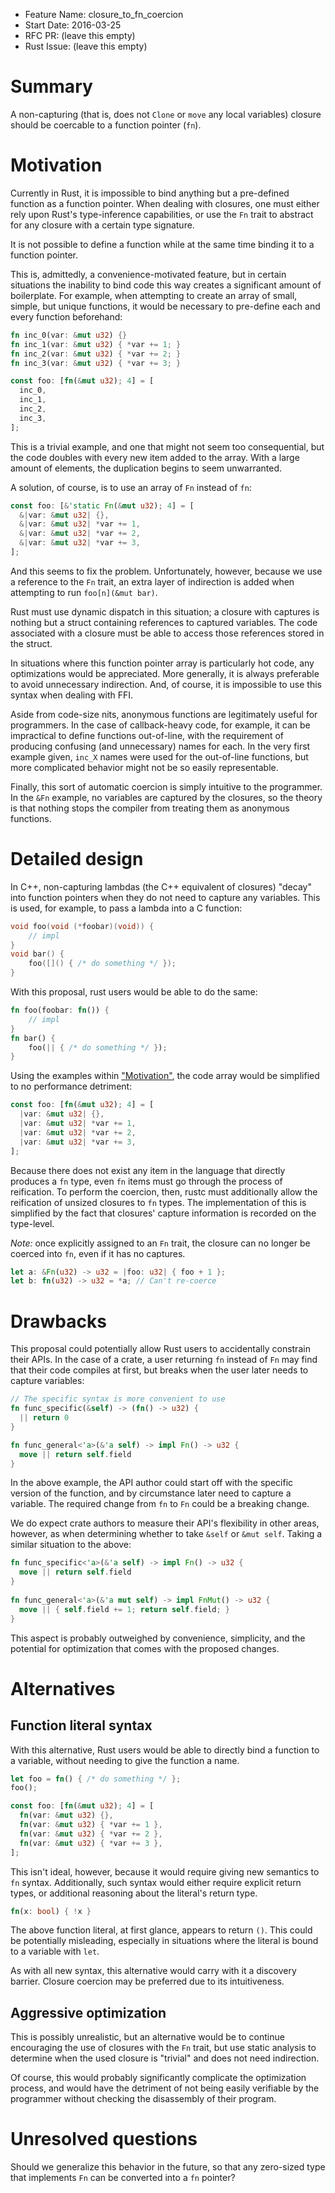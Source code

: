 - Feature Name: closure_to_fn_coercion
- Start Date: 2016-03-25
- RFC PR: (leave this empty)
- Rust Issue: (leave this empty)

# Summary
[summary]: #summary

A non-capturing (that is, does not `Clone` or `move` any local variables) closure
should be coercable to a function pointer (`fn`).

# Motivation
[motivation]: #motivation

Currently in Rust, it is impossible to bind anything but a pre-defined function
as a function pointer. When dealing with closures, one must either rely upon
Rust's type-inference capabilities, or use the `Fn` trait to abstract for any
closure with a certain type signature.

It is not possible to define a function while at the same time binding it to a
function pointer.

This is, admittedly, a convenience-motivated feature, but in certain situations
the inability to bind code this way creates a significant amount of boilerplate.
For example, when attempting to create an array of small, simple, but unique functions,
it would be necessary to pre-define each and every function beforehand:

```rust
fn inc_0(var: &mut u32) {}
fn inc_1(var: &mut u32) { *var += 1; }
fn inc_2(var: &mut u32) { *var += 2; }
fn inc_3(var: &mut u32) { *var += 3; }

const foo: [fn(&mut u32); 4] = [
  inc_0,
  inc_1,
  inc_2,
  inc_3,
];
```

This is a trivial example, and one that might not seem too consequential, but the
code doubles with every new item added to the array. With a large amount of elements,
the duplication begins to seem unwarranted.

A solution, of course, is to use an array of `Fn` instead of `fn`:

```rust
const foo: [&'static Fn(&mut u32); 4] = [
  &|var: &mut u32| {},
  &|var: &mut u32| *var += 1,
  &|var: &mut u32| *var += 2,
  &|var: &mut u32| *var += 3,
];
```

And this seems to fix the problem. Unfortunately, however, because we use
a reference to the `Fn` trait, an extra layer of indirection is added when
attempting to run `foo[n](&mut bar)`.

Rust must use dynamic dispatch in this situation; a closure with captures is nothing
but a struct containing references to captured variables. The code associated with a
closure must be able to access those references stored in the struct.

In situations where this function pointer array is particularly hot code,
any optimizations would be appreciated. More generally, it is always preferable
to avoid unnecessary indirection. And, of course, it is impossible to use this syntax
when dealing with FFI.

Aside from code-size nits, anonymous functions are legitimately useful for programmers.
In the case of callback-heavy code, for example, it can be impractical to define functions
out-of-line, with the requirement of producing confusing (and unnecessary) names for each.
In the very first example given, `inc_X` names were used for the out-of-line functions, but
more complicated behavior might not be so easily representable.

Finally, this sort of automatic coercion is simply intuitive to the programmer.
In the `&Fn` example, no variables are captured by the closures, so the theory is
that nothing stops the compiler from treating them as anonymous functions.

# Detailed design
[design]: #detailed-design

In C++, non-capturing lambdas (the C++ equivalent of closures) "decay" into function pointers
when they do not need to capture any variables. This is used, for example, to pass a lambda
into a C function:

```cpp
void foo(void (*foobar)(void)) {
    // impl
}
void bar() {
    foo([]() { /* do something */ });
}
```

With this proposal, rust users would be able to do the same:

```rust
fn foo(foobar: fn()) {
    // impl
}
fn bar() {
    foo(|| { /* do something */ });
}
```

Using the examples within ["Motivation"](#motivation), the code array would
be simplified to no performance detriment:

```rust
const foo: [fn(&mut u32); 4] = [
  |var: &mut u32| {},
  |var: &mut u32| *var += 1,
  |var: &mut u32| *var += 2,
  |var: &mut u32| *var += 3,
];
```

Because there does not exist any item in the language that directly produces
a `fn` type, even `fn` items must go through the process of reification. To
perform the coercion, then, rustc must additionally allow the reification of
unsized closures to `fn` types. The implementation of this is simplified by the
fact that closures' capture information is recorded on the type-level.

*Note:* once explicitly assigned to an `Fn` trait, the closure can no longer be
coerced into `fn`, even if it has no captures.

```rust
let a: &Fn(u32) -> u32 = |foo: u32| { foo + 1 };
let b: fn(u32) -> u32 = *a; // Can't re-coerce
```

# Drawbacks
[drawbacks]: #drawbacks

This proposal could potentially allow Rust users to accidentally constrain their APIs.
In the case of a crate, a user returning `fn` instead of `Fn` may find
that their code compiles at first, but breaks when the user later needs to capture variables:

```rust
// The specific syntax is more convenient to use
fn func_specific(&self) -> (fn() -> u32) {
  || return 0
}

fn func_general<'a>(&'a self) -> impl Fn() -> u32 {
  move || return self.field
}
```

In the above example, the API author could start off with the specific version of the function,
and by circumstance later need to capture a variable. The required change from `fn` to `Fn` could
be a breaking change.

We do expect crate authors to measure their API's flexibility in other areas, however, as when
determining whether to take `&self` or `&mut self`. Taking a similar situation to the above: 

```rust
fn func_specific<'a>(&'a self) -> impl Fn() -> u32 {
  move || return self.field
}
    
fn func_general<'a>(&'a mut self) -> impl FnMut() -> u32 {
  move || { self.field += 1; return self.field; }
}
```

This aspect is probably outweighed by convenience, simplicity, and the potential for optimization
that comes with the proposed changes.

# Alternatives
[alternatives]: #alternatives

## Function literal syntax

With this alternative, Rust users would be able to directly bind a function
to a variable, without needing to give the function a name.

```rust
let foo = fn() { /* do something */ };
foo();
```

```rust
const foo: [fn(&mut u32); 4] = [
  fn(var: &mut u32) {},
  fn(var: &mut u32) { *var += 1 },
  fn(var: &mut u32) { *var += 2 },
  fn(var: &mut u32) { *var += 3 },
];
```

This isn't ideal, however, because it would require giving new semantics
to `fn` syntax. Additionally, such syntax would either require explicit return types,
or additional reasoning about the literal's return type.

```rust
fn(x: bool) { !x }
```

The above function literal, at first glance, appears to return `()`. This could be
potentially misleading, especially in situations where the literal is bound to a
variable with `let`.

As with all new syntax, this alternative would carry with it a discovery barrier.
Closure coercion may be preferred due to its intuitiveness.

## Aggressive optimization

This is possibly unrealistic, but an alternative would be to continue encouraging
the use of closures with the `Fn` trait, but use static analysis to determine
when the used closure is "trivial" and does not need indirection.

Of course, this would probably significantly complicate the optimization process, and
would have the detriment of not being easily verifiable by the programmer without
checking the disassembly of their program.

# Unresolved questions
[unresolved]: #unresolved-questions

Should we generalize this behavior in the future, so that any zero-sized type that
implements `Fn` can be converted into a `fn` pointer?
